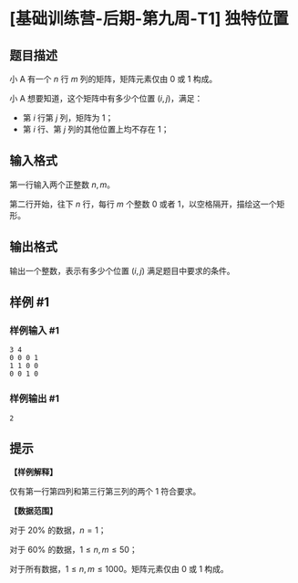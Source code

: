 # [基础训练营-后期-第九周-T1] 独特位置

## 题目描述

小 A 有一个 $n$ 行 $m$ 列的矩阵，矩阵元素仅由 $0$ 或 $1$ 构成。

小 A 想要知道，这个矩阵中有多少个位置 $(i,j)$，满足：

- 第 $i$ 行第 $j$ 列，矩阵为 $1$；
- 第 $i$ 行、第 $j$ 列的其他位置上均不存在 $1$；

## 输入格式

第一行输入两个正整数 $n,m$。

第二行开始，往下 $n$ 行，每行 $m$ 个整数 $0$ 或者 $1$，以空格隔开，描绘这一个矩形。

## 输出格式

输出一个整数，表示有多少个位置 $(i,j)$ 满足题目中要求的条件。

## 样例 #1

### 样例输入 #1

```
3 4
0 0 0 1
1 1 0 0
0 0 1 0
```

### 样例输出 #1

```
2
```

## 提示

**【样例解释】**

仅有第一行第四列和第三行第三列的两个 $1$ 符合要求。

**【数据范围】**

对于 $20\%$ 的数据，$n=1$；

对于 $60\%$ 的数据，$1 \leq n,m \leq 50$；

对于所有数据，$1 \leq n,m \leq 1000$。矩阵元素仅由 $0$ 或 $1$ 构成。